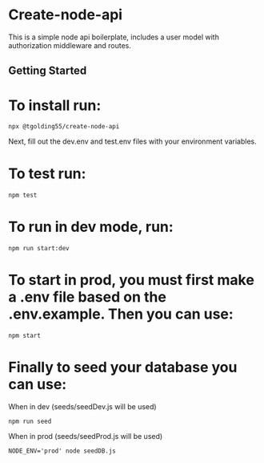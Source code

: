 # Create-node-api

This is a simple node api boilerplate, includes a user model with authorization middleware and routes.

## Getting Started

# To install run:

```
npx @tgolding55/create-node-api
```

Next, fill out the dev.env and test.env files with your environment variables.

# To test run:

```
npm test
```

# To run in dev mode, run:

```
npm run start:dev
```

# To start in prod, you must first make a .env file based on the .env.example. Then you can use:

```
npm start
```

# Finally to seed your database you can use:

When in dev (seeds/seedDev.js will be used)

```
npm run seed
```

When in prod (seeds/seedProd.js will be used)

```
NODE_ENV='prod' node seedDB.js
```

